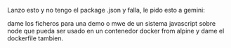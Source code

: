 
Lanzo esto y no tengo el package .json y falla, le pido esto a gemini: 

dame los ficheros para una demo o mwe de un sistema javascript sobre node que pueda ser usado en un contenedor docker from alpine  y dame el dockerfile tambien.




